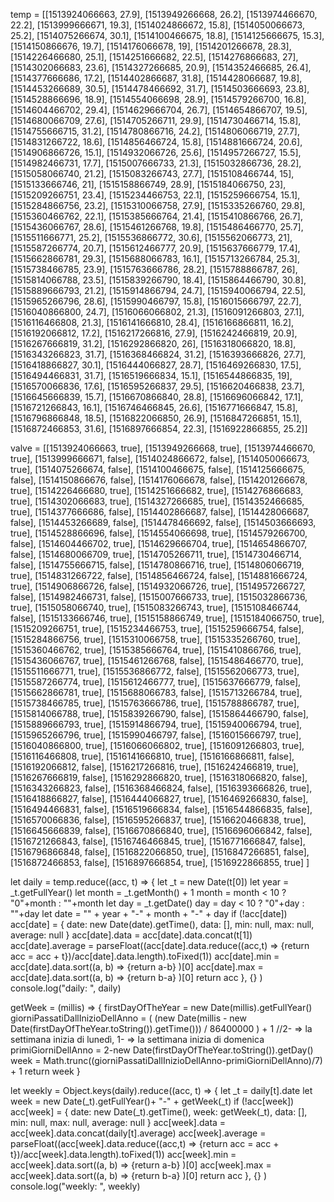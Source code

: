 temp = [[1513924066663, 27.9],
[1513949266668, 26.2],
[1513974466670, 22.2],
[1513999666671, 19.3],
[1514024866672, 15.8],
[1514050066673, 25.2],
[1514075266674, 30.1],
[1514100466675, 18.8], 
[1514125666675, 15.3],
[1514150866676, 19.7],
[1514176066678, 19],
[1514201266678, 28.3],
[1514226466680, 25.1],
[1514251666682, 22.5],
[1514276866683, 27],
[1514302066683, 23.6],
[1514327266685, 20.9],
[1514352466685, 26.4],
[1514377666686, 17.2],
[1514402866687, 31.8],
[1514428066687, 19.8],
[1514453266689, 30.5],
[1514478466692, 31.7],
[1514503666693, 23.8],
[1514528866696, 18.9],
[1514554066698, 28.9],
[1514579266700, 16.8],
[1514604466702, 29.4],
[1514629666704, 26.7],
[1514654866707, 19.5],
[1514680066709, 27.6],
[1514705266711, 29.9],
[1514730466714, 15.8],
[1514755666715, 31.2],
[1514780866716, 24.2],
[1514806066719, 27.7],
[1514831266722, 18.6],
[1514856466724, 15.8],
[1514881666724, 20.6],
[1514906866726, 15.1],
[1514932066726, 25.6],
[1514957266727, 15.5],
[1514982466731, 17.7],
[1515007666733, 21.3],
[1515032866736, 28.2],
[1515058066740, 21.2],
[1515083266743, 27.7],
[1515108466744, 15],
[1515133666746, 21],
[1515158866749, 28.9],
[1515184066750, 23],
[1515209266751, 23.4],
[1515234466753, 22.1],
[1515259666754, 15.1],
[1515284866756, 23.2],
[1515310066758, 27.9],
[1515335266760, 29.8],
[1515360466762, 22.1],
[1515385666764, 21.4],
[1515410866766, 26.7],
[1515436066767, 28.6],
[1515461266768, 19.8],
[1515486466770, 25.7],
[1515511666771, 25.2],
[1515536866772, 30.6],
[1515562066773, 21],
[1515587266774, 20.7],
[1515612466777, 20.9],
[1515637666779, 17.4],
[1515662866781, 29.3],
[1515688066783, 16.1],
[1515713266784, 25.3],
[1515738466785, 23.9],
[1515763666786, 28.2],
[1515788866787, 26],
[1515814066788, 23.5],
[1515839266790, 18.4],
[1515864466790, 30.8],
[1515889666793, 21.2],
[1515914866794, 24.7],
[1515940066794, 22.5],
[1515965266796, 28.6],
[1515990466797, 15.8],
[1516015666797, 22.7],
[1516040866800, 24.7],
[1516066066802, 21.3],
[1516091266803, 27.1],
[1516116466808, 21.3],
[1516141666810, 28.4],
[1516166866811, 16.2],
[1516192066812, 17.2],
[1516217266816, 27.9],
[1516242466819, 20.9],
[1516267666819, 31.2],
[1516292866820, 26],
[1516318066820, 18.8],
[1516343266823, 31.7],
[1516368466824, 31.2],
[1516393666826, 27.7],
[1516418866827, 30.1],
[1516444066827, 28.7],
[1516469266830, 17.5],
[1516494466831, 31.7],
[1516519666834, 15.1],
[1516544866835, 19],
[1516570066836, 17.6],
[1516595266837, 29.5],
[1516620466838, 23.7],
[1516645666839, 15.7],
[1516670866840, 28.8],
[1516696066842, 17.1],
[1516721266843, 16.1],
[1516746466845, 26.6],
[1516771666847, 15.8],
[1516796866848, 18.5],
[1516822066850, 26.9],
[1516847266851, 15.1],
[1516872466853, 31.6],
[1516897666854, 22.3],
[1516922866855, 25.2]]

valve = [[1513924066663, true],
[1513949266668, true],
[1513974466670, true],
[1513999666671, false],
[1514024866672, false],
[1514050066673, true],
[1514075266674, false],
[1514100466675, false], 
[1514125666675, false],
[1514150866676, false],
[1514176066678, false],
[1514201266678, true],
[1514226466680, true],
[1514251666682, true],
[1514276866683, true],
[1514302066683, true],
[1514327266685, true],
[1514352466685, true],
[1514377666686, false],
[1514402866687, false],
[1514428066687, false],
[1514453266689, false],
[1514478466692, false],
[1514503666693, true],
[1514528866696, false],
[1514554066698, true],
[1514579266700, false],
[1514604466702, true],
[1514629666704, true],
[1514654866707, false],
[1514680066709, true],
[1514705266711, true],
[1514730466714, false],
[1514755666715, false],
[1514780866716, true],
[1514806066719, true],
[1514831266722, false],
[1514856466724, false],
[1514881666724, true],
[1514906866726, false],
[1514932066726, true],
[1514957266727, false],
[1514982466731, false],
[1515007666733, true],
[1515032866736, true],
[1515058066740, true],
[1515083266743, true],
[1515108466744, false],
[1515133666746, true],
[1515158866749, true],
[1515184066750, true],
[1515209266751, true],
[1515234466753, true],
[1515259666754, false],
[1515284866756, true],
[1515310066758, true],
[1515335266760, true],
[1515360466762, true],
[1515385666764, true],
[1515410866766, true],
[1515436066767, true],
[1515461266768, false],
[1515486466770, true],
[1515511666771, true],
[1515536866772, false],
[1515562066773, true],
[1515587266774, true],
[1515612466777, true],
[1515637666779, false],
[1515662866781, true],
[1515688066783, false],
[1515713266784, true],
[1515738466785, true],
[1515763666786, true],
[1515788866787, true],
[1515814066788, true],
[1515839266790, false],
[1515864466790, false],
[1515889666793, true],
[1515914866794, true],
[1515940066794, true],
[1515965266796, true],
[1515990466797, false],
[1516015666797, true],
[1516040866800, true],
[1516066066802, true],
[1516091266803, true],
[1516116466808, true],
[1516141666810, true],
[1516166866811, false],
[1516192066812, false],
[1516217266816, true],
[1516242466819, true],
[1516267666819, false],
[1516292866820, true],
[1516318066820, false],
[1516343266823, false],
[1516368466824, false],
[1516393666826, true],
[1516418866827, false],
[1516444066827, true],
[1516469266830, false],
[1516494466831, false],
[1516519666834, false],
[1516544866835, false],
[1516570066836, false],
[1516595266837, true],
[1516620466838, true],
[1516645666839, false],
[1516670866840, true],
[1516696066842, false],
[1516721266843, false],
[1516746466845, true],
[1516771666847, false],
[1516796866848, false],
[1516822066850, true],
[1516847266851, false],
[1516872466853, false],
[1516897666854, true],
[1516922866855, true]
]

let daily = temp.reduce((acc, t) =>  {
    let _t = new Date(t[0])
    let year = _t.getFullYear()
    let month = _t.getMonth() + 1
     month = month < 10 ? "0"+month : ""+month
    let day = _t.getDate()
     day = day < 10 ? "0"+day : ""+day
    let date = "" + year + "-" + month + "-" + day
    if (!acc[date]) acc[date] = { date: new Date(date).getTime(), data: [], min: null, max: null, average: null }
    acc[date].data = acc[date].data.concat(t[1])
    acc[date].average = parseFloat((acc[date].data.reduce((acc,t) => {return acc = acc + t})/acc[date].data.length).toFixed(1))
    acc[date].min = acc[date].data.sort((a, b) => {return a-b} )[0]
    acc[date].max = acc[date].data.sort((a, b) => {return b-a} )[0]
    return acc
  }, {}
)
console.log("daily: ", daily)

getWeek = (millis) => {
  firstDayOfTheYear = new Date(millis).getFullYear()
  giorniPassatiDallInizioDellAnno = ( (new Date(millis - new Date(firstDayOfTheYear.toString()).getTime())) / 86400000 ) + 1
  //2- => la settimana inizia di lunedì, 1- => la settimana inizia di domenica
  primiGiorniDellAnno = 2-new Date(firstDayOfTheYear.toString()).getDay()
  week = Math.trunc((giorniPassatiDallInizioDellAnno-primiGiorniDellAnno)/7) + 1
  return week
}

let weekly = Object.keys(daily).reduce((acc, t) =>  {
    let _t = daily[t].date
    let week = new Date(_t).getFullYear()+ "-" + getWeek(_t)
    if (!acc[week]) acc[week] = { date: new Date(_t).getTime(), week: getWeek(_t), data: [], min: null, max: null, average: null }
    acc[week].data = acc[week].data.concat(daily[t].average)
    acc[week].average = parseFloat((acc[week].data.reduce((acc,t) => {return acc = acc + t})/acc[week].data.length).toFixed(1))
    acc[week].min = acc[week].data.sort((a, b) => {return a-b} )[0]
    acc[week].max = acc[week].data.sort((a, b) => {return b-a} )[0]
    return acc
  }, {}
)
  console.log("weekly: ", weekly)
